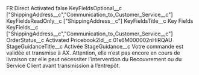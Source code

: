 <?xml version="1.0" encoding="UTF-8"?>
<CustomMetadata xmlns="http://soap.sforce.com/2006/04/metadata" xmlns:xsi="http://www.w3.org/2001/XMLSchema-instance" xmlns:xsd="http://www.w3.org/2001/XMLSchema">
    <label>FR Direct Activated</label>
    <protected>false</protected>
    <values>
        <field>KeyFieldsOptional__c</field>
        <value xsi:type="xsd:string">[&quot;ShippingAddress__c&quot;,&quot;Communication_to_Customer_Service__c&quot;]</value>
    </values>
    <values>
        <field>KeyFieldsReadOnly__c</field>
        <value xsi:type="xsd:string">[&quot;ShippingAddress__c&quot;]</value>
    </values>
    <values>
        <field>KeyFieldsTitle__c</field>
        <value xsi:type="xsd:string">Key Fields</value>
    </values>
    <values>
        <field>KeyFields__c</field>
        <value xsi:type="xsd:string">[&quot;ShippingAddress__c&quot;,&quot;Communication_to_Customer_Service__c&quot;]</value>
    </values>
    <values>
        <field>OrderStatus__c</field>
        <value xsi:type="xsd:string">Activated</value>
    </values>
    <values>
        <field>Pricebook2Id__c</field>
        <value xsi:type="xsd:string">01s6M000002nHiRQAU</value>
    </values>
    <values>
        <field>StageGuidanceTitle__c</field>
        <value xsi:type="xsd:string">Activée</value>
    </values>
    <values>
        <field>StageGuidance__c</field>
        <value xsi:type="xsd:string">Votre commande est validée et transmise à AX. Attention, elle n’est pas encore en cours de livraison car elle peut nécessiter l’intervention du Recouvrement ou du Service Client avant transmission à l’entrepôt.</value>
    </values>
</CustomMetadata>
